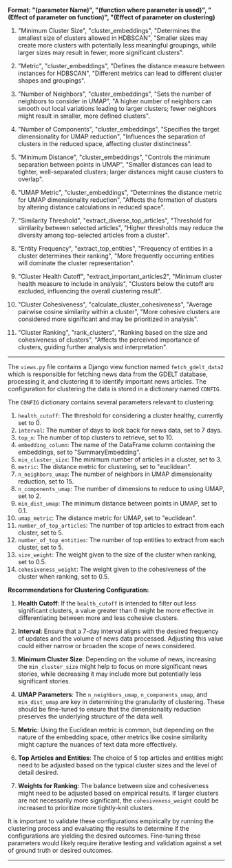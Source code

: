 **Format: "(parameter Name)", "(function where parameter is used)", "(Effect of parameter on function)", "(Effect of parameter on clustering)**

1. "Minimum Cluster Size", "cluster_embeddings", "Determines the smallest size of clusters allowed in HDBSCAN", "Smaller sizes may create more clusters with potentially less meaningful groupings, while larger sizes may result in fewer, more significant clusters".

2. "Metric", "cluster_embeddings", "Defines the distance measure between instances for HDBSCAN", "Different metrics can lead to different cluster shapes and groupings".

3. "Number of Neighbors", "cluster_embeddings", "Sets the number of neighbors to consider in UMAP", "A higher number of neighbors can smooth out local variations leading to larger clusters; fewer neighbors might result in smaller, more defined clusters".

4. "Number of Components", "cluster_embeddings", "Specifies the target dimensionality for UMAP reduction", "Influences the separation of clusters in the reduced space, affecting cluster distinctness".

5. "Minimum Distance", "cluster_embeddings", "Controls the minimum separation between points in UMAP", "Smaller distances can lead to tighter, well-separated clusters; larger distances might cause clusters to overlap".

6. "UMAP Metric", "cluster_embeddings", "Determines the distance metric for UMAP dimensionality reduction", "Affects the formation of clusters by altering distance calculations in reduced space".

7. "Similarity Threshold", "extract_diverse_top_articles", "Threshold for similarity between selected articles", "Higher thresholds may reduce the diversity among top-selected articles from a cluster".

8. "Entity Frequency", "extract_top_entities", "Frequency of entities in a cluster determines their ranking", "More frequently occurring entities will dominate the cluster representation".

9. "Cluster Health Cutoff", "extract_important_articles2", "Minimum cluster health measure to include in analysis", "Clusters below the cutoff are excluded, influencing the overall clustering result".

10. "Cluster Cohesiveness", "calculate_cluster_cohesiveness", "Average pairwise cosine similarity within a cluster", "More cohesive clusters are considered more significant and may be prioritized in analysis".

11. "Cluster Ranking", "rank_clusters", "Ranking based on the size and cohesiveness of clusters", "Affects the perceived importance of clusters, guiding further analysis and interpretation".

---

The `views.py` file contains a Django view function named `fetch_gdelt_data2` which is responsible for fetching news data from the GDELT database, processing it, and clustering it to identify important news articles. The configuration for clustering the data is stored in a dictionary named `CONFIG`.

The `CONFIG` dictionary contains several parameters relevant to clustering:

1. `health_cutoff`: The threshold for considering a cluster healthy, currently set to 0.
2. `interval`: The number of days to look back for news data, set to 7 days.
3. `top_n`: The number of top clusters to retrieve, set to 10.
4. `embedding_column`: The name of the DataFrame column containing the embeddings, set to "SummaryEmbedding".
5. `min_cluster_size`: The minimum number of articles in a cluster, set to 3.
6. `metric`: The distance metric for clustering, set to "euclidean".
7. `n_neighbors_umap`: The number of neighbors in UMAP dimensionality reduction, set to 15.
8. `n_components_umap`: The number of dimensions to reduce to using UMAP, set to 2.
9. `min_dist_umap`: The minimum distance between points in UMAP, set to 0.1.
10. `umap_metric`: The distance metric for UMAP, set to "euclidean".
11. `number_of_top_articles`: The number of top articles to extract from each cluster, set to 5.
12. `number_of_top_entities`: The number of top entities to extract from each cluster, set to 5.
13. `size_weight`: The weight given to the size of the cluster when ranking, set to 0.5.
14. `cohesiveness_weight`: The weight given to the cohesiveness of the cluster when ranking, set to 0.5.

**Recommendations for Clustering Configuration:**

1. **Health Cutoff**: If the `health_cutoff` is intended to filter out less significant clusters, a value greater than 0 might be more effective in differentiating between more and less cohesive clusters.

2. **Interval**: Ensure that a 7-day interval aligns with the desired frequency of updates and the volume of news data processed. Adjusting this value could either narrow or broaden the scope of news considered.

3. **Minimum Cluster Size**: Depending on the volume of news, increasing the `min_cluster_size` might help to focus on more significant news stories, while decreasing it may include more but potentially less significant stories.

4. **UMAP Parameters**: The `n_neighbors_umap`, `n_components_umap`, and `min_dist_umap` are key in determining the granularity of clustering. These should be fine-tuned to ensure that the dimensionality reduction preserves the underlying structure of the data well.

5. **Metric**: Using the Euclidean metric is common, but depending on the nature of the embedding space, other metrics like cosine similarity might capture the nuances of text data more effectively.

6. **Top Articles and Entities**: The choice of 5 top articles and entities might need to be adjusted based on the typical cluster sizes and the level of detail desired.

7. **Weights for Ranking**: The balance between size and cohesiveness might need to be adjusted based on empirical results. If larger clusters are not necessarily more significant, the `cohesiveness_weight` could be increased to prioritize more tightly-knit clusters.

It is important to validate these configurations empirically by running the clustering process and evaluating the results to determine if the configurations are yielding the desired outcomes. Fine-tuning these parameters would likely require iterative testing and validation against a set of ground truth or desired outcomes.

---
